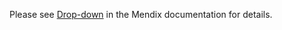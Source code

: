 <!-- TODO: Update marketplace URL -->

Please see [Drop-down](https://docs.mendix.com/appstore/widgets/) in the Mendix documentation for details.
